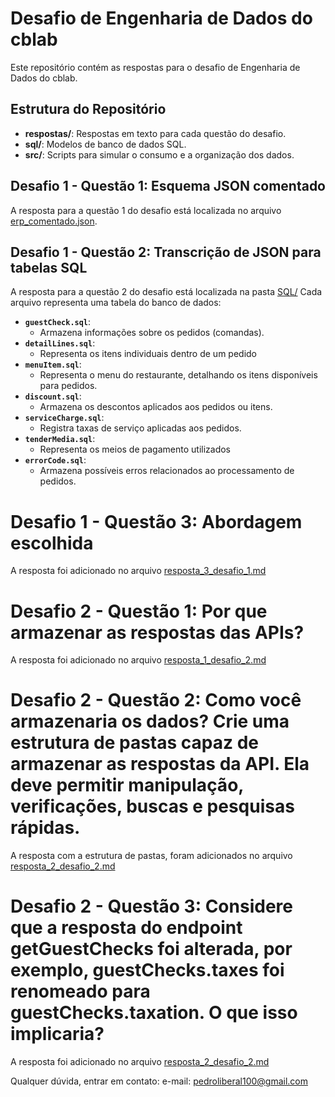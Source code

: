 # Desafio de Engenharia de Dados do cblab

Este repositório contém as respostas para o desafio de Engenharia de Dados do cblab.

## Estrutura do Repositório
- **respostas/**: Respostas em texto para cada questão do desafio.
- **sql/**: Modelos de banco de dados SQL.
- **src/**: Scripts para simular o consumo e a organização dos dados.

## Desafio 1 - Questão 1: Esquema JSON comentado
A resposta para a questão 1 do desafio está localizada no arquivo [erp_comentado.json](respostas/erp_comentado.json).

## Desafio 1 - Questão 2: Transcrição de JSON para tabelas SQL
A resposta para a questão 2 do desafio está localizada na pasta [SQL/](SQL/)
Cada arquivo representa uma tabela do banco de dados:
- **`guestCheck.sql`**:
  - Armazena informações sobre os pedidos (comandas).
- **`detailLines.sql`**:
  - Representa os itens individuais dentro de um pedido
- **`menuItem.sql`**:
  - Representa o menu do restaurante, detalhando os itens disponíveis para pedidos.
- **`discount.sql`**:
  - Armazena os descontos aplicados aos pedidos ou itens.
- **`serviceCharge.sql`**:
  - Registra taxas de serviço aplicadas aos pedidos.
- **`tenderMedia.sql`**:
  - Representa os meios de pagamento utilizados
- **`errorCode.sql`**:
  - Armazena possíveis erros relacionados ao processamento de pedidos.

# Desafio 1 - Questão 3: Abordagem escolhida
A resposta foi adicionado no arquivo [resposta_3_desafio_1.md](respostas/resposta_3_desafio_1.md)

# Desafio 2 - Questão 1: Por que armazenar as respostas das APIs?
A resposta foi adicionado no arquivo [resposta_1_desafio_2.md](respostas/resposta_1_desafio_2.md)

# Desafio 2 - Questão 2:  Como você armazenaria os dados? Crie uma estrutura de pastas capaz de armazenar as respostas da API. Ela deve permitir manipulação, verificações, buscas e pesquisas rápidas.
A resposta com a estrutura de pastas, foram adicionados no arquivo [resposta_2_desafio_2.md](respostas/resposta_2_desafio_2.md)

# Desafio 2 - Questão 3:  Considere que a resposta do endpoint getGuestChecks foi alterada, por exemplo, guestChecks.taxes foi renomeado para guestChecks.taxation. O que isso implicaria?
A resposta foi adicionado no arquivo [resposta_2_desafio_2.md](respostas/resposta_3_desafio_2.md)

Qualquer dúvida, entrar em contato: e-mail: pedroliberal100@gmail.com
